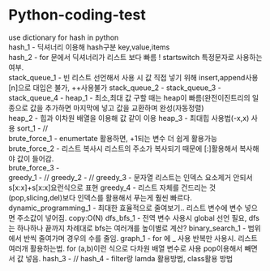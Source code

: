 # Python-coding-test
use dictionary for hash in python  
hash_1 - 딕셔너리 이용해 hash구분  key,value,items  
hash_2 - for 문에서 딕셔너리가 리스트 보다 빠름 ! startswitch 특정문자로 사용하는 여부.  
stack_queue_1 - 빈 리스트 선언해서 사용 시 값 직접 넣기 위해 insert,append사용 [n]으로 대입은 불가, ++사용불가
stack_queue_2 -
stack_queue_3 -
stack_queue_4 -
heap_1 - 최소,최대 값 구할 때는 heap이 빠름(완전이진트리의 일종으로 값을 추가하면 마지막에 넣고 값을 교환하며 완성(자동정렬)  
heap_2 - 힙과 이차원 배열을 이용해 값 같이 이용 
heap_3 - 최대힙 사용법(-x,x) 사용
sort_1 - //  
brute_force_1 - enumertate 활용하면, +1되는 변수 더 쉽게 활용가능
brute_force_2 - 리스트 복사시 리스트의 주소가 복사되기 때문에 [:]활용해서 복사해야 값이 들어감.  
brute_force_3 -  
greedy_1 - //
greedy_2 - //
greedy_3 - 문자열 리스트는 인덱스 요소제거 안되서 s[x:x]+s[x:x]요런식으로 표현
greedy_4 - 리스트 자체를 건드리는 것(pop,slicing,del)보다 인덱스를 활용해서 푸는게 훨씬 빠르다.
dynamic_programming_1 - 최대한 효율적으로 줄여보기.. 리스트 변수에 변수 넣으면 주소값이 넣어짐. copy:O(N)
dfs_bfs_1 - 전역 변수 사용시 global 선언 필요, dfs는 하나하나 끝까지 차례대로 bfs는 여러개를 높이별로 계산? 
binary_search_1 - 범위에서 반씩 줄여가며 경우의 수를 줄임. 
graph_1 - for 에 _ 사용 반복만 사용시. 리스트 여러개 활용하는법. for (a,b)이런 식으로 다차원 배열 변수로 사용 pop이용해서 빼면서 값 넣음.
hash_3 - //
hash_4 - filter랑 lamda 활용방법, class활용 방법